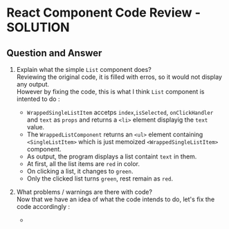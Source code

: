 # React Component Code Review - SOLUTION


## Question and Answer

1. Explain what the simple `List` component does? \
 Reviewing the original code, it is filled with erros, so it would not display any output. \
However by fixing the code, this is what I think `List` component is intented to do : 
    - `WrappedSingleListItem` accetps `index`,`isSelected`, `onClickHandler` and `text` as `props` and returns a `<li>` element displayig the `text` value.
    - The `WrappedListComponent` returns an `<ul>` element containing `<SingleListItem>` which is just memoized `<WrappedSingleListItem>` component.
    - As output, the program displays a list containt `text` in them.
    - At first, all the list items are `red` in color.
    - On clicking a list, it changes to `green`.
    - Only the clicked list turns `green`, rest remain as `red`.


2. What problems / warnings are there with code? \
Now that we have an idea of what the code intends to do, let's fix the code accordingly : 
    
    -



